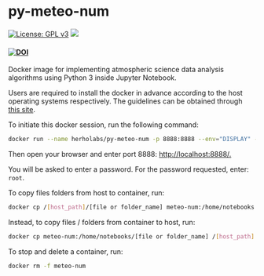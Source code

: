 # py-meteo-num

[![License: GPL v3](https://img.shields.io/badge/License-GPLv3-blue.svg)](https://www.gnu.org/licenses/gpl-3.0) [![](https://images.microbadger.com/badges/version/herholabs/py-meteo-num.svg)](https://microbadger.com/images/herholabs/py-meteo-num "Get your own version badge on microbadger.com") 

#### [![DOI](https://zenodo.org/badge/267724851.svg)](https://zenodo.org/badge/latestdoi/267724851)

Docker image for implementing atmospheric science data analysis algorithms using Python 3 inside Jupyter Notebook.

Users are required to install the docker in advance according to the host operating systems respectively. The guidelines can be obtained through [this site](https://docs.docker.com/engine/install/).

To initiate this docker session, run the following command:

```bash
docker run --name herholabs/py-meteo-num -p 8888:8888 --env="DISPLAY" -v "${PWD/notebooks:/home/debian/notebooks}" -d meteo-num  
```

Then open your browser and enter port 8888: <a href="http://localhost:8888/" target="_blank">http://localhost:8888/.</a>

You will be asked to enter a password. For the password requested, enter: `root`.

To copy files folders from host to container, run:

```bash
docker cp /[host_path]/[file or folder_name] meteo-num:/home/notebooks
```

Instead, to copy files / folders from container to host, run:

```bash
docker cp meteo-num:/home/notebooks/[file or folder_name] /[host_path] 
```

To stop and delete a container, run:

```bash
docker rm -f meteo-num  
```

